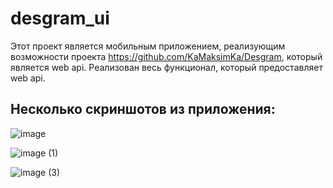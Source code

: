 # desgram_ui

Этот проект является мобильным приложением, реализующим возможности проекта https://github.com/KaMaksimKa/Desgram, который является web api. Реализован весь функционал, который предоставляет web api.

## Несколько скриншотов из приложения:
![image](https://user-images.githubusercontent.com/85696106/211213967-2b97cd42-648b-4ae0-ac2c-6243cd36e462.jpg)

![image (1)](https://user-images.githubusercontent.com/85696106/211213990-7f41c4dd-f21d-41ae-8ff1-1069eb9b5315.jpg)

![image (3)](https://user-images.githubusercontent.com/85696106/211214031-8b333d3c-2286-48b1-894c-968d2c94c485.jpg)

